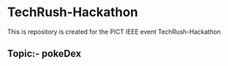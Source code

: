 # TechRush-Hackathon
This is repository is created for the PICT IEEE event TechRush-Hackathon

## Topic:- pokeDex